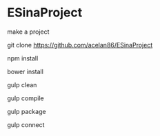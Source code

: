 # ESinaProject
make a project 

git clone https://github.com/acelan86/ESinaProject

npm install

bower install



gulp clean

gulp compile

gulp package

gulp connect
